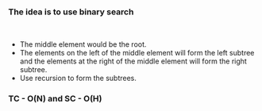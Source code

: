 ### The idea is to use binary search
​
- The middle element would be the root.
- The elements on the left of the middle element will form the left subtree and the elements at the right of the middle element will form the right subtree.
- Use recursion to form the subtrees.
​
### TC - O(N) and SC - O(H)